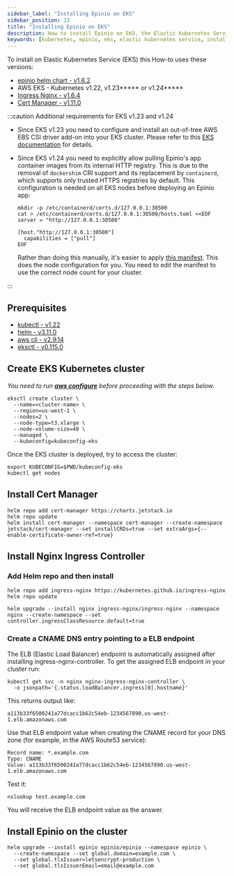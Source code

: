 ```yaml
---
sidebar_label: "Installing Epinio on EKS"
sidebar_position: 23
title: "Installing Epinio on EKS"
description: How to install Epinio on EKS, the Elastic Kubernetes Service.
keywords: [kubernetes, epinio, eks, elastic kubernetes service, install]
---
```


To install on Elastic Kubernetes Service (EKS) this How-to uses these versions:

* [epinio helm chart - v1.6.2](https://github.com/epinio/helm-charts/releases/tag/epinio-1.6.2)
* AWS EKS - Kubernetes v1.22, v1.23***** or v1.24*****
* [Ingress Nginx - v1.6.4](https://kubernetes.github.io/ingress-nginx/)
* [Cert Manager - v1.11.0](https://github.com/cert-manager/cert-manager)

:::caution Additional requirements for EKS v1.23 and v1.24

* Since EKS v1.23 you need to configure and install an out-of-tree AWS EBS CSI driver add-on into your EKS cluster.
Please refer to this [EKS documentation](https://docs.aws.amazon.com/eks/latest/userguide/ebs-csi.html) for details.
* Since EKS v1.24 you need to explicitly allow pulling Epinio's app container images from its internal HTTP registry.
This is due to the removal of `dockershim` CRI support and its replacement by `containerd`, which supports only trusted HTTPS registries by default.
This configuration is needed on all EKS nodes before deploying an Epinio app:

  ```shell
  mkdir -p /etc/containerd/certs.d/127.0.0.1:30500
  cat > /etc/containerd/certs.d/127.0.0.1:30500/hosts.toml <<EOF
  server = "http://127.0.0.1:30500"

  [host."http://127.0.0.1:30500"]
    capabilities = ["pull"]
  EOF
  ```

  Rather than doing this manually, it's easier to apply [this manifest](https://raw.githubusercontent.com/epinio/epinio/main/scripts/eks-cri-allow-http-registries.yaml). This does the node configuration for you.
  You need to edit the manifest to use the correct node count for your cluster.

:::

## Prerequisites

* [kubectl - v1.22](https://kubernetes.io/docs/tasks/tools/)
* [helm - v3.11.0](https://helm.sh/docs/helm/helm_get/)
* [aws cli - v2.9.14](https://docs.aws.amazon.com/cli/latest/userguide/getting-started-install.html)
* [eksctl - v0.115.0](https://docs.aws.amazon.com/eks/latest/userguide/eksctl.html)

## Create EKS Kubernetes cluster

*You need to run **[aws configure](https://docs.aws.amazon.com/cli/latest/userguide/cli-configure-quickstart.html)** before proceeding with the steps below.*

```shell
eksctl create cluster \
  --name=<cluster-name> \
  --region=us-west-1 \
  --nodes=2 \
  --node-type=t3.xlarge \
  --node-volume-size=40 \
  --managed \
  --kubeconfig=kubeconfig-eks
```

Once the EKS cluster is deployed, try to access the cluster:

```shell
export KUBECONFIG=$PWD/kubeconfig-eks
kubectl get nodes
```

## Install Cert Manager

```shell
helm repo add cert-manager https://charts.jetstack.io
helm repo update
helm install cert-manager --namespace cert-manager --create-namespace jetstack/cert-manager --set installCRDs=true --set extraArgs={--enable-certificate-owner-ref=true}
```

## Install Nginx Ingress Controller

### Add Helm repo and then install

```shell
helm repo add ingress-nginx https://kubernetes.github.io/ingress-nginx
helm repo update
```

```shell
helm upgrade --install nginx ingress-nginx/ingress-nginx --namespace nginx --create-namespace --set controller.ingressClassResource.default=true
```

### Create a CNAME DNS entry pointing to a ELB endpoint

The ELB (Elastic Load Balancer) endpoint is automatically assigned after installing ingress-nginx-controller.
To get the assigned ELB endpoint in your cluster run:

```shell
kubectl get svc -n nginx nginx-ingress-nginx-controller \
  -o jsonpath='{.status.loadBalancer.ingress[0].hostname}'
```

This returns output like:
```console
a113b33f6500241a77dcacc1b62c54eb-1234567890.us-west-1.elb.amazonaws.com
```

Use that ELB endpoint value when creating the CNAME record for your DNS zone (for example, in the AWS Route53 service):

```
Record name: *.example.com
Type: CNAME
Value: a113b33f6500241a77dcacc1b62c54eb-1234567890.us-west-1.elb.amazonaws.com
```

Test it:

```shell
nslookup test.example.com
```

You will receive the ELB endpoint value as the answer.

## Install Epinio on the cluster

```shell
helm upgrade --install epinio epinio/epinio --namespace epinio \
  --create-namespace --set global.domain=example.com \
  --set global.tlsIssuer=letsencrypt-production \
  --set global.tlsIssuerEmail=email@example.com
```
